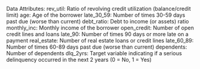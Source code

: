Data Attributes:
rev_util: Ratio of revolving credit utilization (balance/credit limit)
age: Age of the borrower
late_30_59: Number of times 30-59 days past due (worse than current)
debt_ratio: Debt to income (or assets) ratio
monthly_inc: Monthly income of the borrower
open_credit: Number of open credit lines and loans
late_90: Number of times 90 days or more late on a payment
real_estate: Number of real estate loans or credit lines
late_60_89: Number of times 60-89 days past due (worse than current)
dependents: Number of dependents
dlq_2yrs: Target variable indicating if a serious delinquency occurred in the next 2 years (0 = No, 1 = Yes)
